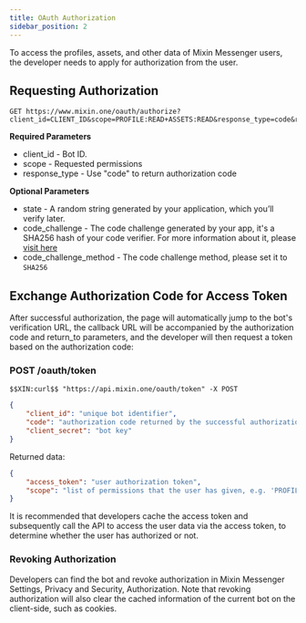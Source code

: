 ```yaml
---
title: OAuth Authorization
sidebar_position: 2
---
```



To access the profiles, assets, and other data of Mixin Messenger users, the developer needs to apply for authorization from the user.


## Requesting Authorization

```
GET https://www.mixin.one/oauth/authorize?client_id=CLIENT_ID&scope=PROFILE:READ+ASSETS:READ&response_type=code&return_to=
```

**Required Parameters**

- client_id - Bot ID.
- scope - Requested permissions
- response_type - Use "code" to return authorization code

**Optional Parameters**

- state - A random string generated by your application, which you’ll verify later.
- code_challenge - The code challenge generated by your app, it's a SHA256 hash of your code verifier. For more information about it, please [visit here](https://www.oauth.com/oauth2-servers/pkce/authorization-request/)
- code_challenge_method - The code challenge method, please set it to `SHA256`


## Exchange Authorization Code for Access Token

After successful authorization, the page will automatically jump to the bot's verification URL, the callback URL will be accompanied by the authorization code and return_to parameters, and the developer will then request a token based on the authorization code:

### POST /oauth/token

```
$$XIN:curl$$ "https://api.mixin.one/oauth/token" -X POST
```

```json
{
    "client_id": "unique bot identifier",
    "code": "authorization code returned by the successful authorization callback",
    "client_secret": "bot key"
}
```

Returned data:

```json
{
    "access_token": "user authorization token",
    "scope": "list of permissions that the user has given, e.g. 'PROFILE:READ ASSETS:READ'"
}
```

It is recommended that developers cache the access token and subsequently call the API to access the user data via the access token, to determine whether the user has authorized or not.

### Revoking Authorization

Developers can find the bot and revoke authorization in Mixin Messenger Settings, Privacy and Security, Authorization. Note that revoking authorization will also clear the cached information of the current bot on the client-side, such as cookies.


